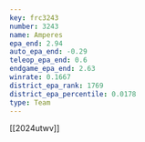 ```yaml
---
key: frc3243
number: 3243
name: Amperes
epa_end: 2.94
auto_epa_end: -0.29
teleop_epa_end: 0.6
endgame_epa_end: 2.63
winrate: 0.1667
district_epa_rank: 1769
district_epa_percentile: 0.0178
type: Team
---
```

[[2024utwv]]
